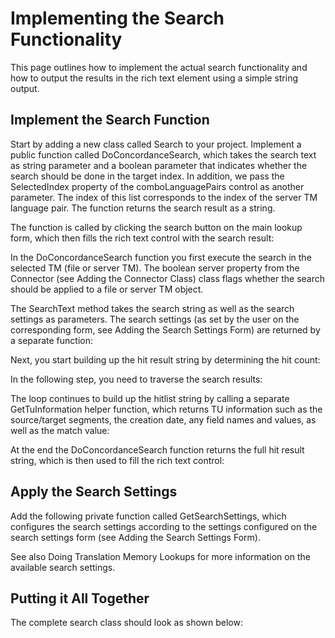 Implementing the Search Functionality
======
This page outlines how to implement the actual search functionality and how to output the results in the rich text element using a simple string output.

Implement the Search Function
-------
Start by adding a new class called Search to your project. Implement a public function called DoConcordanceSearch, which takes the search text as string parameter and a boolean parameter that indicates whether the search should be done in the target index. In addition, we pass the SelectedIndex property of the comboLanguagePairs control as another parameter. The index of this list corresponds to the index of the server TM language pair. The function returns the search result as a string.

The function is called by clicking the search button on the main lookup form, which then fills the rich text control with the search result:

In the DoConcordanceSearch function you first execute the search in the selected TM (file or server TM). The boolean server property from the Connector (see Adding the Connector Class) class flags whether the search should be applied to a file or server TM object.

The SearchText method takes the search string as well as the search settings as parameters. The search settings (as set by the user on the corresponding form, see Adding the Search Settings Form) are returned by a separate function:

Next, you start building up the hit result string by determining the hit count:

In the following step, you need to traverse the search results:

The loop continues to build up the hitlist string by calling a separate GetTuInformation helper function, which returns TU information such as the source/target segments, the creation date, any field names and values, as well as the match value:

At the end the DoConcordanceSearch function returns the full hit result string, which is then used to fill the rich text control:

Apply the Search Settings
------
Add the following private function called GetSearchSettings, which configures the search settings according to the settings configured on the search settings form (see Adding the Search Settings Form).

See also Doing Translation Memory Lookups for more information on the available search settings.

Putting it All Together
-----
The complete search class should look as shown below:
